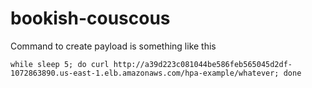 # bookish-couscous
Command to create payload is something like this

`while sleep 5; do curl http://a39d223c081044be586feb565045d2df-1072863890.us-east-1.elb.amazonaws.com/hpa-example/whatever; done`
